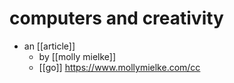 # computers and creativity

- an [[article]]
  - by [[molly mielke]]
  - [[go]] https://www.mollymielke.com/cc


